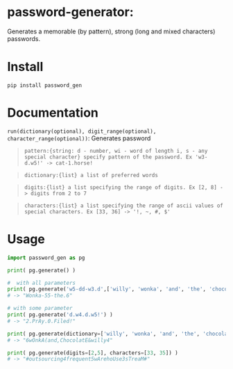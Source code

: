 # password-generator:
Generates a memorable (by pattern), strong (long and mixed characters) passwords.

# Install
`pip install password_gen`

# Documentation
`run(dictionary(optional), digit_range(optional), character_range(optional))`: Generates password
>`pattern:{string: d - number, wi - word of length i, s - any special character} specify pattern of the password. Ex 'w3-d.w5!' -> cat-1.horse!`


>`dictionary:{list} a list of preferred words`


>`digits:{list} a list specifying the range of digits. Ex [2, 8] -> digits from 2 to 7`


>`characters:{list} a list specifying the range of ascii values of special characters. Ex [33, 36] -> '!, ~, #, $'`

# Usage
``` python
import password_gen as pg

print( pg.generate() )

#  with all parameters
print( pg.generate('w5-dd-w3.d',['willy', 'wonka', 'and', 'the', 'chocolate', 'factory'], [3, 8], [35, 38]))
# -> "Wonka-55-the.6"

# with some parameter
print( pg.generate('d.w4.d.w5!') )
# -> "2.PrAy.0.Filed!"

print( pg.generate(dictionary=['willy', 'wonka', 'and', 'the', 'chocolate', 'factory']) )
# -> "6wOnkA(and,ChocolatE&willy4"

print( pg.generate(digits=[2,5], characters=[33, 35]) )
# -> "#outsourcing4frequent5wArehoUse3sTreaM#"
```
